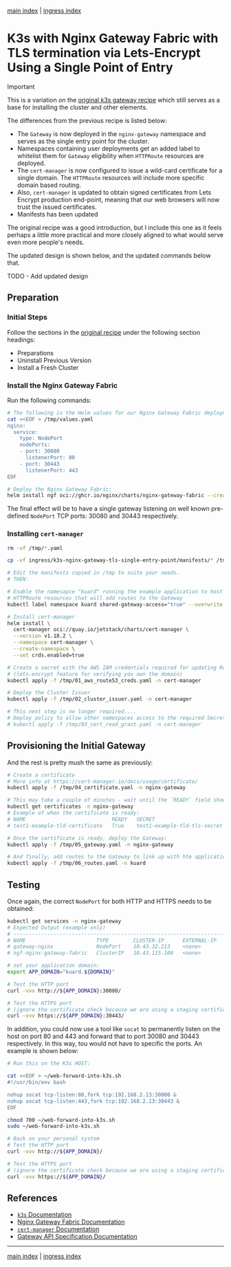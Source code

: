 [main index](../../README.md) | [ingress index](../README.md)

# K3s with Nginx Gateway Fabric with TLS termination via Lets-Encrypt Using a Single Point of Entry

> [!IMPORTANT]
> This is a variation on the [original k3s gateway recipe](../k3s-nginx-gateway-tls/README.md) which still serves as a base for installing the cluster and other elements.

The differences from the previous recipe is listed below:

* The `Gateway` is now deployed in the `nginx-gateway` namespace and serves as the single entry point for the cluster.
* Namespaces containing user deployments get an added label to whitelist them for `Gateway` eligibility when `HTTPRoute` resources are deployed.
* The `cert-manager` is now configured to issue a wild-card certificate for a single domain. The `HTTPRoute` resources will include more specific domain based routing.
* Also, `cert-manager` is updated to obtain signed certificates from Lets Encrypt production end-point, meaning that our web browsers will now trust the issued certificates.
* Manifests has been updated

The original recipe was a good introduction, but I include this one as it feels perhaps a little more practical and more closely aligned to what would serve even more people's needs.

The updated design is shown below, and the updated commands below that.

TODO - Add updated design

## Preparation

### Initial Steps

Follow the sections in the [original recipe](../k3s-nginx-gateway-tls/README.md) under the following section headings:

* Preparations
* Uninstall Previous Version
* Install a Fresh Cluster

### Install the Nginx Gateway Fabric

Run the following commands:

```bash
# The following is the Helm values for our Nginx Gateway Fabric deployment
cat <<EOF > /tmp/values.yaml
nginx:
  service:
    type: NodePort
    nodePorts:
    - port: 30080
      listenerPort: 80
    - port: 30443
      listenerPort: 443
EOF

# Deploy the Nginx Gateway Fabric:
helm install ngf oci://ghcr.io/nginx/charts/nginx-gateway-fabric --create-namespace -n nginx-gateway -f /tmp/values.yaml
```

The final effect will be to have a single gateway listening on well known pre-defined `NodePort` TCP ports: 30080 and 30443 respectively.

### Installing `cert-manager`

```bash
rm -vf /tmp/*.yaml

cp -vf ingress/k3s-nginx-gateway-tls-single-entry-point/manifests/* /tmp/

# Edit the manifests copied in /tmp to suite your needs.
# THEN:

# Enable the namesapce "kuard" running the example application to host
# HTTPRoute resources that will add routes to the Gateway
kubectl label namespace kuard shared-gateway-access="true" --overwrite

# Install cert-manager
helm install \
  cert-manager oci://quay.io/jetstack/charts/cert-manager \
  --version v1.18.2 \
  --namespace cert-manager \
  --create-namespace \
  --set crds.enabled=true

# Create a secret with the AWS IAM credentials required for updating Route 53
# (lets-encrypt feature for verifying you own the domain)
kubectl apply -f /tmp/01_aws_route53_creds.yaml -n cert-manager

# Deploy the Cluster Issuer 
kubectl apply -f /tmp/02_cluster_issuer.yaml -n cert-manager

# This next step is no longer required....
# Deploy policy to allow other namespaces access to the required Secrets
# kubectl apply -f /tmp/03_cert_read_grant.yaml -n cert-manager
```

## Provisioning the Initial Gateway

And the rest is pretty mush the same as previously:

```bash
# Create a certificate
# More info at https://cert-manager.io/docs/usage/certificate/
kubectl apply -f /tmp/04_certificate.yaml -n nginx-gateway

# This may take a couple of minutes - wait until the `READY` field shows `True`
kubectl get certificates -n nginx-gateway
# Example of when the certificate is ready:
# NAME                            READY   SECRET                         AGE
# test1-example-tld-certificate   True    test1-example-tld-tls-secret   3m

# Once the certificate is ready, deploy the Gateway:
kubectl apply -f /tmp/05_gateway.yaml -n nginx-gateway

# And finally, add routes to the Gateway to link up with hte application
kubectl apply -f /tmp/06_routes.yaml -n kuard
```

## Testing

Once again, the correct `NodePort` for both HTTP and HTTPS needs to be obtained:

```bash
kubectl get services -n nginx-gateway
# Expected Output (example only)
# -----------------------------------------------------------------------------
# NAME                       TYPE        CLUSTER-IP      EXTERNAL-IP   PORT(S)                      AGE
# gateway-nginx              NodePort    10.43.32.213    <none>        80:30080/TCP,443:30443/TCP   75m
# ngf-nginx-gateway-fabric   ClusterIP   10.43.115.108   <none>        443/TCP                      96m

# set your application domain:
export APP_DOMAIN="kuard.${DOMAIN}"

# Test the HTTP port
curl -vvv http://${APP_DOMAIN}:30080/

# Test the HTTPS port
# (ignore the certificate check because we are using a staging certificate)
curl -vvv https://${APP_DOMAIN}:30443/
```

In addition, you could now use a tool like `socat` to permanently listen on the host on port 80 and 443 and forward that to port 30080 and 30443 respectively. In this way, tou would not have to specific the ports. An example is shown below:

```bash
# Run this on the K3s HOST:

cat <<EOF > ~/web-forward-into-k3s.sh
#!/usr/bin/env bash

nohup socat tcp-listen:80,fork tcp:192.168.2.13:30080 &
nohup socat tcp-listen:443,fork tcp:192.168.2.13:30443 &
EOF

chmod 700 ~/web-forward-into-k3s.sh
sudo ~/web-forward-into-k3s.sh

# Back on your personal system
# Test the HTTP port
curl -vvv http://${APP_DOMAIN}/

# Test the HTTPS port
# (ignore the certificate check because we are using a staging certificate)
curl -vvv https://${APP_DOMAIN}/
```

## References

* [`k3s` Documentation](https://docs.k3s.io/)
* [Nginx Gateway Fabric Documentation](https://docs.nginx.com/nginx-gateway-fabric/)
* [`cert-manager` Documentation](https://cert-manager.io/docs/)
* [Gateway API Specification Documentation](https://gateway-api.sigs.k8s.io/)

<hr />

[main index](../../README.md) | [ingress index](../README.md)

